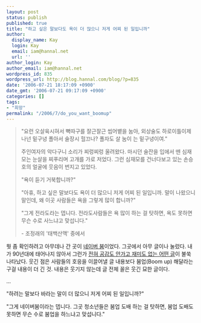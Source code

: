 ```yaml
---
layout: post
status: publish
published: true
title: "하고 싶은 말보다도 욕이 더 많으니 저게 어찌 된 일입니까"
author:
  display_name: Kay
  login: Kay
  email: iam@hannal.net
  url: ''
author_login: Kay
author_email: iam@hannal.net
wordpress_id: 835
wordpress_url: http://blog.hannal.com/blog/?p=835
date: '2006-07-21 18:17:09 +0900'
date_gmt: '2006-07-21 09:17:09 +0900'
categories: []
tags:
- "희망"
permalink: "/2006/7/do_you_want_boomup"
---
```

<blockquote>"요런 오살육시혀서 뼉따구를 잘근잘근 씹어뱉을 눔아, 외상술도 하로이틀이제 나넌 밑구녕 폴아서 술장시 헐끄나? 폴자도 살 눔이 는 밑구녕이여."</p>
<p>주인여자의 악다구니 소리가 찌렁찌렁 울려왔다. 마시던 술잔을 입에서 뗀 심재모는 눈살을 찌푸리며 고개를 가로 저었다. 그런 심재모를 건너다보고 있는 손승호의 얼굴에 웃음이 번지고 있었다.</p>
<p>"욕이 듣기 거북합니까?"</p>
<p>"아휴, 하고 싶은 말보다도 욕이 더 많으니 저게 어찌 된 일입니까. 말이 나왔으니 말인데, 왜 이곳 사람들은 욕을 그렇게 많이 합니까?"</p>
<p>"그게 전라도라는 뎁니다. 전라도사람들은 욕 많이 하는 걸 탓하면, 욕도 못하면 무슨 수로 사느냐고 맞섭니다."</p>
<p>- 조정래의 '태백산맥' 중에서</p></blockquote>
<p>뭣 좀 확인하려고 아무데나 간 곳이 <a href="http://boom.naver.com">네이버 붐</a>이었다. 그곳에서 아무 글이나 눌렀다. 내가 90년대에 태어나지 않아서 그런가 <a href="http://boom.naver.com/1/20060720170218440">전혀 공감도 안가고 재미도 없는 어떤 글</a>이 불쑥 나타났다. 웃긴 점은 사람들의 호응을 이끌어낼 글 내용보다 붐업(Boom up) 해달라는 구걸 내용이 더 긴 것. 내용은 웃기지 않는데 글 전체 꼴은 웃긴 묘한 글이다.</p>
<p>...</p>
<p>"하려는 말보다 바라는 말이 더 많으니 저게 어찌 된 일입니까?"</p>
<p>"그게 네이버붐이라는 뎁니다. 그곳 청소년들은 붐업 도배 하는 걸 탓하면, 붐업 도배도 못하면 무슨 수로 붐업을 하느냐고 맞섭니다."</p>
